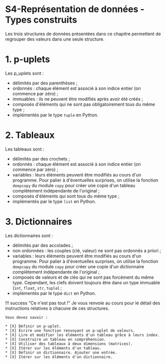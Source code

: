 # S4-Représentation de données - Types construits

Les trois structures de données présentées dans ce chapitre permettent de regrouper des valeurs dans une seule structure.

# 1. p-uplets

Les p_uplets sont :

* délimités par des parenthèses ;
* ordonnés : chaque élément est associé à son indice entier (on commence par zéro) ;
* immuables : ils ne peuvent être modifiés après avoir été créés ;
* composés d'éléments qui ne sont pas obligatoirement tous du même type ;
* implémentés par le type ``tuple`` en Python.

# 2. Tableaux

Les tableaux sont :

* délimités par des crochets ;
* ordonnés : chaque élément est associé à son indice entier (on commence par zéro) ;
* variables : leurs éléments peuvent être modifiés au cours d'un programme. Pour palier à d'éventuelles surprises, on utilise la fonction ``deepcopy`` du module ``copy`` pour créer une copie d'un tableau complètement indépendante de l'original ;
* composés d'éléments qui sont tous du même type ;
* implémentés par le type ``list`` en Python.

# 3. Dictionnaires

Les dictionnaires sont :

* délimités par des accolades ;
* non ordonnées : les couples (clé, valeur) ne sont pas ordonnés a priori ;
* variables : leurs éléments peuvent être modifiés au cours d'un programme. Pour palier à d'éventuelles surprises, on utilise la fonction ``deepcopy`` du module ``copy`` pour créer une copie d'un dictionnaire complètement indépendante de l'original ;
* composés de valeurs et de clés qui ne sont pas forcément du même type. Cependant, les clefs doivent toujours être dans un type immuable (``int``, ``float``, ``str``, ``tuple``) ;
* implémentés par le type ``dict`` en Python.

!!! success "Ce n'est pas tout !"
    Je vous renvoie au cours pour le détail des instructions relatives à chacune de ces structures.

    Vous devez savoir :

    * [X] Définir un p-uplet.
    * [X] Écrire une fonction renvoyant un p-uplet de valeurs.
    * [X] Lire et modifier les éléments d'un tableau grâce à leurs index.
    * [X] Construire un tableau en compréhension.
    * [X] Utiliser des tableaux à deux dimensions (matrices).
    * [X] Itérer sur les éléments d'un tableau.
    * [X] Définir un dictionnaire. Ajouter une entrée.
    * [X] Itérer sur les éléments d'un dictionnaire.